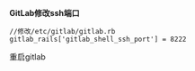 **GitLab修改ssh端口**

```
//修改/etc/gitlab/gitlab.rb
gitlab_rails['gitlab_shell_ssh_port'] = 8222
```
重启gitlab
